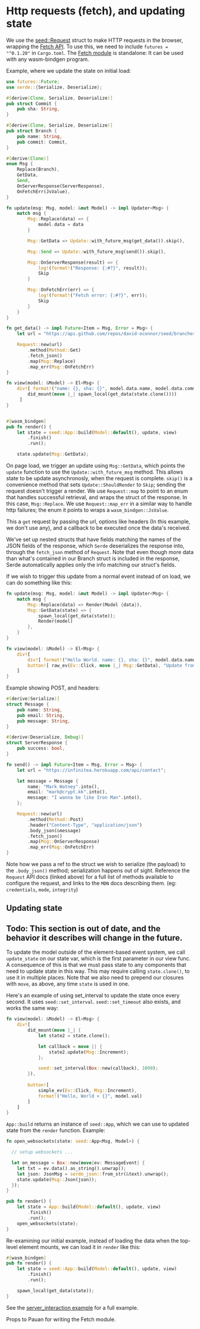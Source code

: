 # Http requests (fetch), and updating state

We use the [seed::Request](https://docs.rs/seed/0.1.12/seed/fetch/struct.Request.html) struct
to make HTTP requests in the browser, wrapping the [Fetch API](https://developer.mozilla.org/en-US/docs/Web/API/Fetch_API).
To use this, we need to include `futures = "^0.1.20"` in `Cargo.toml`. The [Fetch module](https://docs.rs/seed/0.2.3/seed/fetch/index.html)
is standalone: It can be used with any wasm-bindgen program.

Example, where we update the state on initial load:
```rust
use futures::Future;
use serde::{Serialize, Deserialize};

#[derive(Clone, Serialize, Deserialize)]
pub struct Commit {
    pub sha: String,
}

#[derive(Clone, Serialize, Deserialize)]
pub struct Branch {
    pub name: String,
    pub commit: Commit,
}

#[derive(Clone)]
enum Msg {
    Replace(Branch),
    GetData,
    Send,
    OnServerResponse(ServerResponse),
    OnFetchErr(JsValue),
}

fn update(msg: Msg, model: &mut Model) -> impl Updater<Msg> {
    match msg {
        Msg::Replace(data) => {
            model.data = data
        }

        Msg::GetData => Update::with_future_msg(get_data()).skip(),

        Msg::Send => Update::with_future_msg(send()).skip(),

        Msg::OnServerResponse(result) => {
            log!(format!("Response: {:#?}", result));
            Skip
        }

        Msg::OnFetchErr(err) => {
            log!(format!("Fetch error: {:#?}", err));
            Skip
        }
    }
}

fn get_data() -> impl Future<Item = Msg, Error = Msg> {
    let url = "https://api.github.com/repos/david-oconnor/seed/branches/master";

    Request::new(url)
        .method(Method::Get)
        .fetch_json()
        .map(Msg::Replace)
        .map_err(Msg::OnFetchErr)
}

fn view(model: &Model) -> El<Msg> {
    div![ format!("name: {}, sha: {}", model.data.name, model.data.commit.sha),
        did_mount(move |_| spawn_local(get_data(state.clone())))
     ]
}


#[wasm_bindgen]
pub fn render() {
    let state = seed::App::build(Model::default(), update, view)
        .finish()
        .run();

    state.update(Msg::GetData);

```
On page load, we trigger an update using `Msg::GetData`, which points the `update`
function to use the `Update::with_future_msg` method. This allows state to be
update asynchronosly, when the request is complete. `skip()` is a convenience method that
sets `Update::ShouldRender` to `Skip`; sending the request doesn't trigger a render.
We use `Request::map` to point to an enum that handles successful retrieval, and wraps
the struct of the response. In this case, `Msg::Replace`. We use `Request::map_err` in a similar
way to handle http failures; the enum it points to wraps a `wasm_bindgen::JsValue`.

This
a `get` request by passing the url, options like headers (In this example, we don't use any),
and a callback to be executed once the data's received.

We've set up nested structs that have fields matching the names of the JSON fields of
the response, which `Serde` deserializes the response into, through the `fetch_json` method of
 `Request`. Note that even though more data than 
what's contained in our Branch struct is included
in the response, Serde automatically applies only the info matching our struct's fields.

 
If we wish to trigger
this update from a normal event instead of on load, we can do something like this:
```rust
fn update(msg: Msg, model: &mut Model) -> impl Updater<Msg> {
    match msg {
        Msg::Replace(data) => Render(Model {data}),
        Msg::GetData(state) => {
            spawn_local(get_data(state));
            Render(model)
        },
    }
}

fn view(model: &Model) -> El<Msg> {
    div![
        div![ format!("Hello World. name: {}, sha: {}", model.data.name, model.data.commit.sha) ],
        button![ raw_ev(Ev::Click, move |_| Msg::GetData), "Update from the internet"]
    ]
}
```

Example showing POST, and headers:
```rust
#[derive(Serialize)]
struct Message {
    pub name: String,
    pub email: String,
    pub message: String,
}

#[derive(Deserialize, Debug)]
struct ServerResponse {
    pub success: bool,
}

fn send() -> impl Future<Item = Msg, Error = Msg> {
    let url = "https://infinitea.herokuapp.com/api/contact";

    let message = Message {
        name: "Mark Watney".into(),
        email: "mark@crypt.kk".into(),
        message: "I wanna be like Iron Man".into(),
    };

    Request::new(url)
        .method(Method::Post)
        .header("Content-Type", "application/json")
        .body_json(&message)
        .fetch_json()
        .map(Msg::OnServerResponse)
        .map_err(Msg::OnFetchErr)
}
```
Note how we pass a ref to the struct we wish to serialize (the payload) to the `.body_json()` method;
serialization happens out of sight. Reference the `Request` API docs (linked above) for a full
list of methods available to configure the request, and links to the `MDN` docs describing
them. (eg: `credentials`, `mode`, `integrity`)


## Updating state
## Todo: This section is out of date, and the behavior it describes will change in the future.

To update the model outside of the element-based event system, we call `update_state` on
our state var, which is the first parameter in our view func. A consequence of this is
that we must pass state to any components that need to update state in this way. This
may require calling `state.clone()`, to use it in multiple places. Note that we also need
to prepend our closures with `move`, as above, any time `state` is used in one.

Here's an example of using set_interval to update the state once every second. It uses
`seed::set_interval`. `seed::set_timeout` also exists, and works the same way:
```rust
fn view(model: &Model) -> El<Msg> {  
    div![
        did_mount(move |_| {
            let state2 = state.clone();

            let callback = move || {
                state2.update(Msg::Increment);
            };

            seed::set_interval(Box::new(callback), 1000);
        }),
        
        button![
            simple_ev(Ev::Click, Msg::Increment),
            format!("Hello, World × {}", model.val)
        ]
    ]
}
```

`App::build` returns an instance of `seed::App`, which we can use to updated state from the `render` function. Example:
```rust
fn open_websockets(state: seed::App<Msg, Model>) {

  // setup websockets ...

  let on_message = Box::new(move|ev: MessageEvent| {
    let txt = ev.data().as_string().unwrap();
    let json: JsonMsg = serde_json::from_str(&text).unwrap();
    state.update(Msg::Json(json));
  });
}

pub fn render() {
    let state = App::build(Model::default(), update, view)
        .finish()
        .run();
    open_websockets(state);
}
```

Re-examining our initial example, instead of loading the data when the top-level element mounts,
we can load it in `render` like this:

```rust
#[wasm_bindgen]
pub fn render() {
    let state = seed::App::build(Model::default(), update, view)
        .finish()
        .run();

    spawn_local(get_data(state));
}
```

See the [server_interaction example](https://github.com/David-OConnor/seed/tree/master/examples/server_interaction)
for a full example.

Props to Pauan for writing the Fetch module.